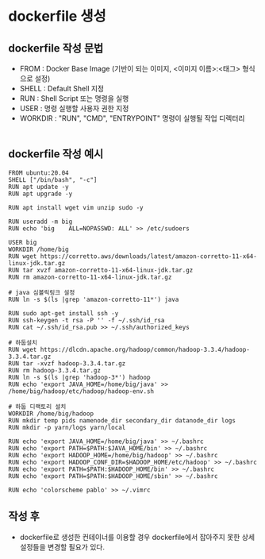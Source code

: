 # dockerfile 생성

## dockerfile 작성 문법
- FROM : Docker Base Image (기반이 되는 이미지, <이미지 이름>:<태그> 형식으로 설정)
- SHELL : Default Shell 지정
- RUN : Shell Script 또는 명령을 실행
- USER : 명령 실행할 사용자 권한 지정
- WORKDIR : "RUN", "CMD", "ENTRYPOINT" 명령이 실행될 작업 디렉터리<br><br>

## dockerfile 작성 예시
```
FROM ubuntu:20.04
SHELL ["/bin/bash", "-c"]
RUN apt update -y
RUN apt upgrade -y

RUN apt install wget vim unzip sudo -y

RUN useradd -m big
RUN echo 'big    ALL=NOPASSWD: ALL' >> /etc/sudoers

USER big
WORKDIR /home/big
RUN wget https://corretto.aws/downloads/latest/amazon-corretto-11-x64-linux-jdk.tar.gz
RUN tar xvzf amazon-corretto-11-x64-linux-jdk.tar.gz
RUN rm amazon-corretto-11-x64-linux-jdk.tar.gz

# java 심볼릭링크 설정
RUN ln -s $(ls |grep 'amazon-corretto-11*') java

RUN sudo apt-get install ssh -y
RUN ssh-keygen -t rsa -P '' -f ~/.ssh/id_rsa
RUN cat ~/.ssh/id_rsa.pub >> ~/.ssh/authorized_keys

# 하둡설치
RUN wget https://dlcdn.apache.org/hadoop/common/hadoop-3.3.4/hadoop-3.3.4.tar.gz
RUN tar -xvzf hadoop-3.3.4.tar.gz 
RUN rm hadoop-3.3.4.tar.gz 
RUN ln -s $(ls |grep 'hadoop-3*') hadoop
RUN echo 'export JAVA_HOME=/home/big/java' >> /home/big/hadoop/etc/hadoop/hadoop-env.sh

# 하둡 디랙토리 설치
WORKDIR /home/big/hadoop
RUN mkdir temp pids namenode_dir secondary_dir datanode_dir logs
RUN mkdir -p yarn/logs yarn/local

RUN echo 'export JAVA_HOME=/home/big/java' >> ~/.bashrc
RUN echo 'export PATH=$PATH:$JAVA_HOME/bin' >> ~/.bashrc
RUN echo 'export HADOOP_HOME=/home/big/hadoop' >> ~/.bashrc
RUN echo 'export HADOOP_CONF_DIR=$HADOOP_HOME/etc/hadoop' >> ~/.bashrc
RUN echo 'export PATH=$PATH:$HADOOP_HOME/bin' >> ~/.bashrc
RUN echo 'export PATH=$PATH:$HADOOP_HOME/sbin' >> ~/.bashrc

RUN echo 'colorscheme pablo' >> ~/.vimrc
```

## 작성 후
- dockerfile로 생성한 컨테이너를 이용할 경우 dockerfile에서 잡아주지 못한 상세 설정들을 변경할 필요가 있다.